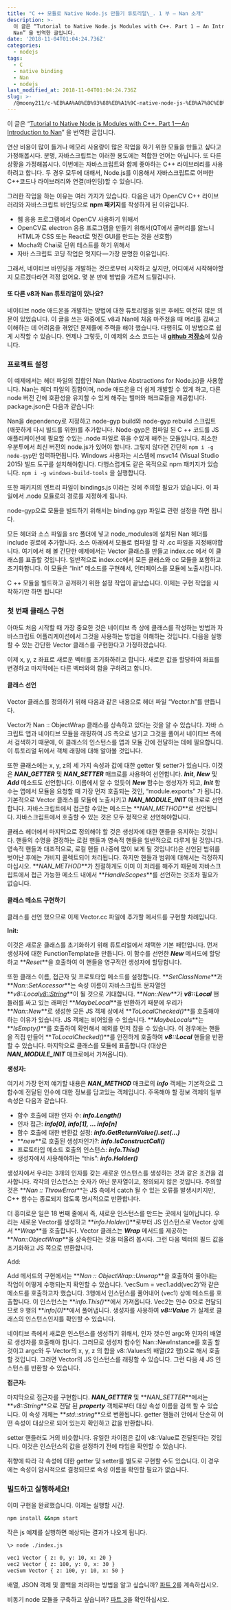 ```yaml
---
title: "C ++ 모듈로 Native Node.js 만들기 튜토리얼\_. 1 부 — Nan 소개"
description: >-
  이 글은 “Tutorial to Native Node.js Modules with C++. Part 1 — An Introduction to
  Nan” 을 번역한 글입니다.
date: '2018-11-04T01:04:24.736Z'
categories:
  - nodejs
tags:
  - C
  - native binding
  - Nan
  - nodejs
last_modified_at: 2018-11-04T01:04:24.736Z
slug: >-
  /@moony211/c-%EB%AA%A8%EB%93%88%EB%A1%9C-native-node-js-%EB%A7%8C%EB%93%A4%EA%B8%B0-%ED%8A%9C%ED%86%A0%EB%A6%AC%EC%96%BC-1-%EB%B6%80-nan-%EC%86%8C%EA%B0%9C-e5350cb2b5f7
---
```


이 글은 “[Tutorial to Native Node.js Modules with C++. Part 1 — An Introduction to Nan](https://medium.com/netscape/tutorial-building-native-c-modules-for-node-js-using-nan-part-1-755b07389c7c)” 을 번역한 글입니다.

연산 비용이 많이 들거나 메모리 사용량이 많은 작업을 하기 위한 모듈을 만들고 싶다고 가정해봅시다. 분명, 자바스크립트는 이러한 용도에는 적합한 언어는 아닙니다. 또 다른 상황을 가정해봅시다. 이번에는 자바스크립트와 함께 좋아하는 C++ 라이브러리를 사용하려고 합니다. 두 경우 모두에 대해서, Node.js를 이용해서 자바스크립트로 어떠한 C++코드나 라이브러리와 연결(바인딩)할 수 있습니다.

그러한 작업을 하는 이유는 여러 가지가 있습니다. 다음은 내가 OpenCV C++ 라이브러리와 자바스크립트 바인딩으로 **npm 패키지**를 작성하게 된 이유입니다.

*   웹 응용 프로그램에서 OpenCV 사용하기 위해서
*   OpenCV로 electron 응용 프로그램을 만들기 위해서(QT에서 골머리를 앓느니 HTML과 CSS 또는 React로 멋진 GUI를 만드는 것을 선호함)
*   Mocha와 Chai로 단위 테스트를 하기 위해서
*   자바 스크립트 코딩 작업은 멋지다 — 가장 분명한 이유입니다.

그래서, 네이티브 바인딩을 개발하는 것으로부터 시작하고 싶지만, 어디에서 시작해야할 지 모르겠다라면 걱정 없어요. 몇 분 만에 방법을 가르쳐 드릴겁니다.

#### 또 다른 v8과 Nan 튜토리얼이 있나요?

네이티브 node 애드온을 개발하는 방법에 대한 튜토리얼을 읽은 후에도 여전히 많은 의문이 있었습니다. 이 글을 쓰는 와중에도 v8과 Nan에 처음 마주쳤을 때 머리를 감싸고 이해하는 데 어려움을 겪었던 문제들에 주력을 해야 했습니다. 다행히도 이 방법으로 쉽게 시작할 수 있습니다. 언제나 그렇듯, 이 예제의 소스 코드는 내 [**github 저장소**](https://github.com/justadudewhohacks/node-addon-tutorial)에 있습니다.

### 프로젝트 설정

이 예제에서는 헤더 파일의 집합인 Nan (Native Abstractions for Node.js)을 사용합니다. Nan는 헤더 파일의 집합이며, node 애드온을 더 쉽게 개발할 수 있게 하고, 다른 node 버전 간에 호환성을 유지할 수 있게 해주는 헬퍼와 매크로들을 제공합니다. package.json은 다음과 같습니다:

<script src="https://gist.github.com/justadudewhohacks/2a358c7dc94eb2eae79039bd9235be6c.js" charset="utf-8"></script>

Nan을 dependency로 지정하고 node-gyp build와 node-gyp rebuild 스크립트 (깨끗하게 다시 빌드를 위한)를 추가합니다. Node-gyp은 컴파일 된 C ++ 코드를 JS 애플리케이션에 필요할 수있는 .node 파일로 묶을 수있게 해주는 모듈입니다. 최소한 우분투에서 최신 버전의 node.js가 있어야 합니다. 그렇지 않다면 간단히 `npm i -g node-gyp`만 입력하면됩니다. Windows 사용자는 시스템에 msvc14 (Visual Studio 2015) 빌드 도구를 설치해야합니다. 다행스럽게도 같은 목적으로 npm 패키지가 있습니다. `npm i -g windows-build-tools` 을 실행합니다.

또한 패키지의 엔트리 파일이 bindings.js 이라는 것에 주의할 필요가 있습니다. 이 파일에서 .node 모듈로의 경로를 지정하게 됩니다.

<script src="https://gist.github.com/justadudewhohacks/bb30e2023539bc6900ec45162eddd909.js" charset="utf-8"></script>

node-gyp으로 모듈을 빌드하기 위해서는 binding.gyp 파일로 관련 설정을 하면 됩니다.

모든 헤더와 소스 파일을 src 폴더에 넣고 node\_modules에 설치된 Nan 헤더를 include 경로에 추가합니다. 소스 아래에서 모듈로 컴파일 할 각 .cc 파일을 지정해야합니다. 여기에서 해 볼 간단한 예제에서는 Vector 클래스를 만들고 index.cc 에서 이 클래스를 표출할 것입니다. 일반적으로 index.cc에서 모든 클래스와 cc 모듈을 포함하고 초기화합니다. 이 모듈은 “Init” 메소드를 구현해서, 인터페이스를 모듈에 노출시킵니다.

<script src="https://gist.github.com/justadudewhohacks/cd72179e7c9e6c6ac4d00365977f6ba2.js" charset="utf-8"></script>

C ++ 모듈을 빌드하고 공개하기 위한 설정 작업이 끝났습니다. 이제는 구현 작업을 시작하기만 하면 됩니다!

### 첫 번째 클래스 구현

아마도 처음 시작할 때 가장 중요한 것은 네이티브 측 상에 클래스를 작성하는 방법과 자바스크립트 어플리케이션에서 그것을 사용하는 방법을 이해하는 것입니다. 다음을 실행할 수 있는 간단한 Vector 클래스를 구현한다고 가정하겠습니다.

<script src="https://gist.github.com/justadudewhohacks/f29cd2715c498a125621c55ac5211913.js" charset="utf-8"></script>

이제 x, y, z 좌표로 새로운 벡터를 초기화하려고 합니다. 새로운 값을 할당하여 좌표를 변경하고 마지막에는 다른 벡터와의 합을 구하려고 합니다.

#### 클래스 선언

Vector 클래스를 정의하기 위해 다음과 같은 내용으로 헤더 파일 “Vector.h”를 만듭니다.

<script src="https://gist.github.com/justadudewhohacks/a787f65529621ff504f71b43b8733d9e.js" charset="utf-8"></script>

Vector가 Nan :: ObjectWrap 클래스를 상속하고 있다는 것을 알 수 있습니다. 자바 스크립트 앱과 네이티브 모듈을 래핑하여 JS 측으로 넘기고 그것을 풀어서 네이티브 측에서 검색하기 때문에, 이 클래스의 인스턴스를 앱과 모듈 간에 전달하는 데에 필요합니다. 이 튜토리얼 뒤에서 객체 래핑에 대해 알아볼 것입니다.

또한 클래스에는 x, y, z의 세 가지 속성과 값에 대한 getter 및 setter가 있습니다. 이것은 **_NAN\_GETTER_** 및 **_NAN\_SETTER_** 매크로를 사용하여 선언합니다. **_Init_**, **_New_** 및 **_Add_** 메소드도 선언합니다. 이름에서 알 수 있듯이 **_New_** 함수는 생성자가 되고, **_Init_** 함수는 앱에서 모듈을 요청할 때 가장 먼저 호출되는 것인, “module.exports” 가 됩니다. 기본적으로 Vector 클래스를 모듈에 노출시키고 **_NAN\_MODULE\_INIT_** 매크로로 선언합니다. 자바스크립트에서 접근할 수있는 메소드는 **_NAN\_METHOD_**로 선언됩니다. 자바스크립트에서 호출할 수 있는 것은 모두 정적으로 선언해야합니다.

클래스 헤더에서 마지막으로 정의해야 할 것은 생성자에 대한 핸들을 유지하는 것입니다. 핸들의 수명을 결정하는 로컬 핸들과 영속적 핸들을 일반적으로 다루게 될 것입니다. 영속적 핸들과 대조적으로, 로컬 핸들 (나중에 많이 보게 될 것입니다)은 선언된 범위를 벗어난 후에는 가비지 콜렉트되어 처리됩니다. 하지만 핸들과 범위에 대해서는 걱정하지 마십시오. **_NAN\_METHOD_**가 친절하게도 이미 이 처리를 해주기 때문에 자바스크립트에서 접근 가능한 메소드 내에서 **_HandleScopes_**를 선언하는 것조차 필요가 없습니다.

#### 클래스 메소드 구현하기

클래스를 선언 했으므로 이제 Vector.cc 파일에 추가할 메서드를 구현할 차례입니다.

**Init:**

<script src="https://gist.github.com/justadudewhohacks/c665eb6eaf9be27e8bdcc5eafe900321.js" charset="utf-8"></script>

이것은 새로운 클래스를 초기화하기 위해 튜토리얼에서 채택한 기본 패턴입니다. 먼저 생성자에 대한 FunctionTemplate을 만듭니다. 이 함수를 선언한 **_New_** 메서드에 할당하고 **_Reset_**을 호출하여 이 핸들을 영구적인 생성자에 할당합니다.

또한 클래스 이름, 접근자 및 프로토타입 메소드를 설정합니다. **_SetClassName_**과 **_Nan::SetAccessor_**는 속성 이름이 자바스크립트 문자열인 **_v8::Local<v8::String>_**이 ​​될 것으로 기대합니다. **_Nan::New_**가 **_v8::Local_** 핸들러를 싸고 있는 래퍼인 **_MaybeLocal_**을 반환하기 때문에 우리가 **_Nan::New_**로 생성한 모든 JS 객체 상에서 **_ToLocalChecked()_**를 호출해야하는 이유가 있습니다. JS 객체는 비어있을 수 있습니다. **_MaybeLocals_**는 **_IsEmpty()_**를 호출하여 확인해서 예외를 먼저 잡을 수 있습니다. 이 경우에는 핸들을 직접 만들어 **_ToLocalChecked()_**를 안전하게 호출하여 **_v8::Local_** 핸들을 반환 할 수 있습니다. 마지막으로 클래스를 모듈에 표출합니다 (대상은 **_NAN\_MODULE\_INIT_** 매크로에서 가져옵니다).

**생성자:**

<script src="https://gist.github.com/justadudewhohacks/3fe5a927b5eccc08c10046e99c682757.js" charset="utf-8"></script>

여기서 가장 먼저 얘기할 내용은 **_NAN\_METHOD_** 매크로의 **_info_** 객체는 기본적으로 그 함수에 전달된 인수에 대한 정보를 담고있는 객체입니다. 주목해야 할 정보 객체의 일부 속성은 다음과 같습니다.

*   함수 호출에 대한 인자 수: **_info.Length()_**
*   인자 접근: **_info\[0\], info\[1\], … info\[n\]_**
*   함수 호출에 대한 반환값 설정: **_info.GetReturnValue().set(…)_**
*   **_new_**로 호출된 생성자인가?: **_info.IsConstructCall()_**
*   프로토타입 메소드 호출의 인스턴스: **_info.This()_**
*   생성자에서 사용해야하는 “this”: **_info.Holder()_**

생성자에서 우리는 3개의 인자를 갖는 새로운 인스턴스를 생성하는 것과 같은 조건을 검사합니다. 각각의 인스턴스는 숫자가 아닌 문자열이고, 정의되지 않은 것입니다. 주의할 것은 **_Nan :: ThrowError_**는 JS 측에서 catch 될 수 있는 오류를 발생시키지만, C++ 함수는 종료되지 않도록 명시적으로 반환합니다.

더 흥미로운 일은 18 번째 줄에서 즉, 새로운 인스턴스를 만드는 곳에서 일어납니다. 우리는 새로운 Vector를 생성하고 **_info.Holder()_**로부터 JS 인스턴스로 Vector 상에서 **_Wrap_**을 호출합니다. Vector 클래스는 **_Wrap_**  메서드를 제공하는 **_Nan::ObjectWrap_**을 상속한다는 것을 떠올려 봅시다. 그런 다음 벡터의 필드 값을 초기화하고 JS 쪽으로 반환합니다.

Add:

<script src="https://gist.github.com/justadudewhohacks/092969fb7e49560897b808aefcdd2a20.js" charset="utf-8"></script>

Add 메서드의 구현에서는 **_Nan :: ObjectWrap::Unwrap_**을 호출하여 풀어내는 작업이 어떻게 수행되는지 확인할 수 있습니다. ‘vecSum = vec1.add(vec2)’와 같은 메소드를 호출하고자 했습니다. 3행에서 인스턴스를 풀어내어 (vec1) 상에 메소드를 호출합니다. 이 인스턴스는 **_info.This()_**에서 가져옵니다. Vec2는 인수 0으로 전달되므로 9 행의 **_info\[0\]_**에서 풀어냅니다. 생성자를 사용하여 **_v8::Value_** 가 실제로 클래스의 인스턴스인지를 확인할 수 있습니다.

네이티브 측에서 새로운 인스턴스를 생성하기 위해서, 인자 갯수인 argc와 인자의 배열로 생성자를 호출해야 합니다. 그러므로 생성자 함수인 Nan::NewInstance를 호출 할 것이고 argc와 두 Vector의 x, y, z 의 합을 v8::Values의 배열(22 행)으로 해서 호출할 것입니다. 그러면 Vector의 JS 인스턴스를 래핑할 수 있습니다. 그런 다음 새 JS 인스턴스를 반환할 수 있습니다.

**접근자:**

마지막으로 접근자를 구현합니다. **_NAN\_GETTER_** 및 **_NAN\_SETTER_**에서는 **_v8::String_**으로 전달 된 **_property_** 객체로부터 대상 속성 이름을 검색 할 수 있습니다. 이 속성 개체는 **_std::string_**으로 변환됩니다. getter 핸들러 안에서 단순히 어떤 속성이 대상으로 되어 있는지 확인하고 값을 반환합니다.

<script src="https://gist.github.com/justadudewhohacks/c4d7a53402f474e942fb02025475c64a.js" charset="utf-8"></script>

setter 핸들러도 거의 비슷합니다. 유일한 차이점은 값이 v8::Value로 전달된다는 것입니다. 이것은 인스턴스의 값을 설정하기 전에 타입을 확인할 수 있습니다.

취향에 따라 각 속성에 대한 getter 및 setter를 별도로 구현할 수도 있습니다. 이 경우에는 속성이 암시적으로 결정되므로 속성 이름을 확인할 필요가 없습니다.

### 빌드하고 실행하세요!

이미 구현을 완료했습니다. 이제는 실행할 시간.

```bash
npm install &&npm start
```

작은 js 예제를 실행하면 예상되는 결과가 나오게 됩니다.

```bash
\> node ./index.js

vec1 Vector { z: 0, y: 10, x: 20 }  
vec2 Vector { z: 100, y: 0, x: 30 }  
vecSum Vector { z: 100, y: 10, x: 50 }
```

배열, JSON 객체 및 콜백을 처리하는 방법을 알고 싶습니까? [파트 2](https://medium.com/@muehler.v/tutorial-to-node-js-native-c-modules-part-2-arrays-json-and-callbacks-9b81f09874cd)를 계속하십시오.

비동기 node 모듈을 구축하고 싶습니까? [파트 3](https://medium.com/@muehler.v/tutorial-to-native-node-js-df4118efb678)을 확인하십시오.